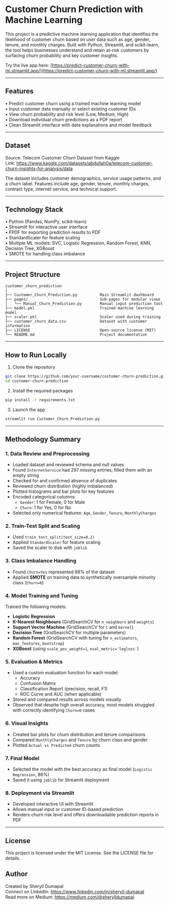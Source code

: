 # Customer Churn Prediction with Machine Learning

This project is a predictive machine learning application that identifies the likelihood of customer churn based on user data such as age, gender, tenure, and monthly charges. Built with Python, Streamlit, and scikit-learn, the tool helps businesses understand and retain at-risk customers by surfacing churn probability and key customer insights.

Try the live app here: [https://predict-customer-churn-with-ml.streamlit.app/](https://predict-customer-churn-with-ml.streamlit.app/)

---

## Features

• Predict customer churn using a trained machine learning model  
• Input customer data manually or select existing customer IDs  
• View churn probability and risk level (Low, Medium, High)  
• Download individual churn predictions as a PDF report  
• Clean Streamlit interface with data explanations and model feedback  

---

## Dataset

Source: Telecom Customer Churn Dataset from Kaggle  
Link: https://www.kaggle.com/datasets/abdullah0a/telecom-customer-churn-insights-for-analysis/data

The dataset includes customer demographics, service usage patterns, and a churn label. Features include age, gender, tenure, monthly charges, contract type, internet service, and technical support.

---

## Technology Stack

• Python (Pandas, NumPy, scikit-learn)  
• Streamlit for interactive user interface  
• FPDF for exporting prediction results to PDF  
• StandardScaler for feature scaling  
• Multiple ML models: SVC, Logistic Regression, Random Forest, KNN, Decision Tree, XGBoost  
• SMOTE for handling class imbalance  

---

## Project Structure

```
customer_churn_prediction  
│  
├── Customer_Churn_Prediction.py          Main Streamlit dashboard  
├── pages/                                Sub-pages for modular views  
│   └── Manual_Churn_Prediction.py        Manual input prediction tool  
├── model.pkl                             Trained machine learning model  
├── scaler.pkl                            Scaler used during training  
├── customer_churn_data.csv               Dataset with customer information  
├── LICENSE                               Open-source license (MIT)  
└── README.md                             Project documentation  
```

---

## How to Run Locally

1. Clone the repository  
```bash
git clone https://github.com/your-username/customer-churn-prediction.git
cd customer-churn-prediction
```

2. Install the required packages  
```bash
pip install -r requirements.txt
```

3. Launch the app  
```bash
streamlit run Customer_Churn_Prediction.py
```

---

## Methodology Summary

### 1. Data Review and Preprocessing
- Loaded dataset and reviewed schema and null values
- Found `InternetService` had 297 missing entries; filled them with an empty string
- Checked for and confirmed absence of duplicates
- Reviewed churn distribution (highly imbalanced)
- Plotted histograms and bar plots for key features
- Encoded categorical columns:
  - `Gender`: 1 for Female, 0 for Male  
  - `Churn`: 1 for Yes, 0 for No
- Selected only numerical features: `Age`, `Gender`, `Tenure`, `MonthlyCharges`

### 2. Train-Test Split and Scaling
- Used `train_test_split(test_size=0.2)`
- Applied `StandardScaler` for feature scaling
- Saved the scaler to disk with `joblib`

### 3. Class Imbalance Handling
- Found `Churn=Yes` represented 88% of the dataset
- Applied **SMOTE** on training data to synthetically oversample minority class (`Churn=0`)

### 4. Model Training and Tuning
Trained the following models:
- **Logistic Regression**
- **K-Nearest Neighbours** (GridSearchCV for `n_neighbors` and `weights`)
- **Support Vector Machine** (GridSearchCV for `C` and `kernel`)
- **Decision Tree** (GridSearchCV for multiple parameters)
- **Random Forest** (GridSearchCV with tuning for `n_estimators`, `max_features`, `bootstrap`)
- **XGBoost** (using `scale_pos_weight=1`, `eval_metric='logloss'`)

### 5. Evaluation & Metrics
- Used a custom evaluation function for each model:
  - Accuracy
  - Confusion Matrix
  - Classification Report (precision, recall, F1)
  - ROC Curve and AUC (when applicable)
- Stored and compared results across models visually
- Observed that despite high overall accuracy, most models struggled with correctly identifying `Churn=0` cases

### 6. Visual Insights
- Created bar plots for churn distribution and tenure comparisons
- Compared `MonthlyCharges` and `Tenure` by churn class and gender
- Plotted `Actual vs Predicted` churn counts

### 7. Final Model
- Selected the model with the best accuracy as final model (`Logistic Regression`, 86%)
- Saved it using `joblib` for Streamlit deployment

### 8. Deployment via Streamlit
- Developed interactive UI with Streamlit
- Allows manual input or customer ID-based prediction
- Renders churn risk level and offers downloadable prediction reports in PDF

---

## License

This project is licensed under the MIT License. See the LICENSE file for details.

## Author

Created by Sheryll Dumapal  
Connect on LinkedIn: https://www.linkedin.com/in/sheryll-dumapal  
Read more on Medium: https://medium.com/@sherylldumapal

